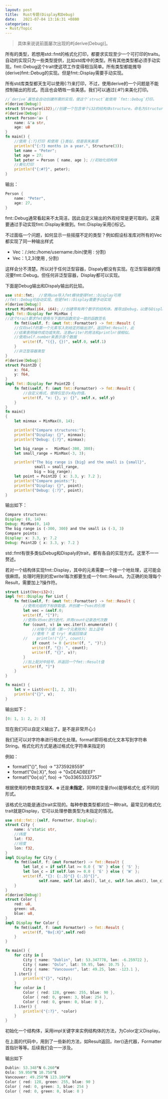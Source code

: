 ```yaml
---
layout: post
title:  Rust专题(Display和Debug)
date:   2021-07-04 13:16:31 +0800
categories:
- Rust/Topic
---
```


>具体来说说前面屡次出现的#[derive(Debug)]。

所有的类型，若想用std::fmt的格式化打印，都要求实现至少一个可打印的traits。自动的实现只为一些类型提供，比如std库中的类型。所有其他类型都必须手动实现。fmt::Debug这个trait使这项工作变得相当简单。所有类型都能推导(derive)fmt::Debug的实现。但是fmt::Display需要手动实现。

所有std库类型都天生可以使用{:?}来打印，不过，使用derive的一个问题是不能控制输出的形式。而且也会牺牲一些美感。我们可以通过{:#?}来美化打印。
```rust
//`derive`属性会自动创建所需的实现，使这个`struct`能使用 `fmt::Debug`打印。
#[derive(Debug)]
struct Structure(i32);//创建一个包含单个i32的结构体structure。命名为Structure
#[derive(Debug)]
struct Person<'a> {
    name: &'a str,
    age: u8
}
fn main() {
    //使用 {:?}打印 和使用 {}类似，但是丧失美感
    println!("{:?} months in a year.", Structure(3));
    let name = "Peter";
    let age = 27;
    let peter = Person { name, age }; //初始化结构体
    //美化打印
    println!("{:#?}", peter);
}
```

输出：
```rust
Person {
    name: "Peter",
    age: 27,
}
```

fmt::Debug通常看起来不太简洁，因此自定义输出的外观经常是更可取的。这需要通过手动实现fmt::Display来做到。fmt::Display采用{}标记。

不过面临一个问题，如何显示一些摇摆不定的类型？例如假设标准库对所有的Vec<T>都实现了同一种输出样式

* Vec<path>：/:/etc:/home/username:/bin(使用 : 分割)
* Vec<number>：1,2,3(使用 , 分割)
  
这样会分不清楚。所以对于任何泛型容器，Dispaly都没有实现。在泛型容器的情况要fmt::Debug。但任何非泛型容器，Display都可以实现。

下面是Debug输出和Dispaly输出的比较。

```rust
use std::fmt;  //使用use导入fmt模块使得fmt::Display可用
//fmt::Debug可自动实现。但是fmt::Display需要手动实现
#[derive(Debug)] 
struct MinMax(i64, i64); //创建带有两个数字的结构体。推导出Debug，以便与Display的输出进行比较
impl fmt::Display for MinMax {
//这个trait要求fmt使用与下面的函数完全一致的函数签名
    fn fmt(&self, f: &mut fmt::Formatter) -> fmt::Result {
    //仅将self的第一个元素写入到给定的输出流f。返回fmt:Result，此
    //结果表明操作成功或失败。注意write!的用法和println!很相似。
    //使用self.number来表示各个数据
        write!(f, "({}, {})", self.0, self.1)
    }
    //非泛型容器类型
}
#[derive(Debug)]
struct Point2D {
    x: f64,
    y: f64,
}
impl fmt::Display for Point2D {
    fn fmt(&self, f: &mut fmt::Formatter) -> fmt::Result {
        //自定义格式，使得仅显示x和y的值。
        write!(f, "x: {}, y: {}", self.x, self.y)
    }
}
fn main()
{
    let minmax = MinMax(0, 14);

    println!("Compare structures:");
    println!("Display: {}", minmax);
    println!("Debug: {:?}", minmax);

    let big_range =   MinMax(-300, 300);
    let small_range = MinMax(-3, 3);

    println!("The big range is {big} and the small is {small}",
             small = small_range,
             big = big_range);
    let point = Point2D { x: 3.3, y: 7.2 };
    println!("Compare points:");
    println!("Display: {}", point);
    println!("Debug: {:?}", point);
}
```

输出如下：
```rust
Compare structures:
Display: (0, 14)
Debug: MinMax(0, 14)
The big range is (-300, 300) and the small is (-3, 3)
Compare points:
Display: x: 3.3, y: 7.2
Debug: Point2D { x: 3.3, y: 7.2 }
```

std::fmt有很多类似Debug和Dispaly的trait，都有各自的实现方式。这里不一一赘述。

若对一个结构体实现fmt::Display，其中的元素需要一个接一个地处理，这可能会很麻烦。处理时用到的宏write!每次都要生成一个fmt::Result。为正确的处理每个Result，需要加上?操作符。
```rust
struct List(Vec<i32>);
impl fmt::Display for List {
    fn fmt(&self, f: &mut fmt::Formatter) -> fmt::Result {
        //使用元组的下标获取值，并创建一个vec的引用
        let vec = &self.0;
        write!(f, "[")?;
        //使用v对vec进行迭代，并用count记录迭代次数
        for (count, v) in vec.iter().enumerate() {
            //对每个元素（第一个元素除外）加上逗号
            //使用 ? 或 try! 来返回错误
        //    println!("{}", count);
            if count != 0 {write!(f, ", ")?;}
            write!(f, "{}: ", count);
            write!(f, "{}", v)?;  
        }
        //加上配对中括号，并返回一个fmt::Result值
        write!(f, "]")
    }
}

fn main() {
    let v = List(vec![1, 2, 3]);
    println!("{}", v);
}

```

输出如下：
```rust
[0: 1, 1: 2, 2: 3]
```
现在我们可以自定义输出了。是不是非常开心:)

我们还可以对字符串进行格式化处理。format!即将格式化文本写到字符串String。格式化的方式是通过格式化字符串来指定的

例如：
* format!("{}", foo) -> "3735928559"
* format!("0x{:X}", foo) -> "0xDEADBEEF"
* format!("0o{:o}", foo) -> "0o33653337357"
  
根据使用的参数类型是**X**、**o** 还是**未指定**，同样的变量(foo)能够格式化 成不同的形式。

该格式化功能是通过trait实现的。每种参数类型都对应一种trait。最常见的格式化trait就是Display，它可以处理参数类型为未指定的情况。

```rust
use std::fmt::{self, Formatter, Display};
struct City {
    name: &'static str,
    //纬度
    lat: f32,
    //经度
    lon: f32,
}
impl Display for City { 
    fn fmt(&self, f: &mut Formatter) -> fmt::Result {
        let lat_c = if self.lat >= 0.0 { 'N' } else { 'S' };
        let lon_c = if self.lon >= 0.0 { 'E' } else { 'W' };
        write!(f, "{}: {:.3}°{} {:.3}°{}",
               self.name, self.lat.abs(), lat_c, self.lon.abs(), lon_c)
    }
}
#[derive(Debug)]
struct Color {
    red: u8,
    green: u8,
    blue: u8,
}
impl Display for Color { 
    fn fmt(&self, f: &mut Formatter) -> fmt::Result {
        write!(f, "0x{:X}",self.red)
    }
}

fn main() {
    for city in [
        City { name: "Dublin", lat: 53.347778, lon: -6.259722 },
        City { name: "Oslo", lat: 59.95, lon: 10.75 },
        City { name: "Vancouver", lat: 49.25, lon: -123.1 },
    ].iter() {
        println!("{}", *city);
    }
    for color in [
        Color { red: 128, green: 255, blue: 90 },
        Color { red: 0, green: 3, blue: 254 },
        Color { red: 0, green: 0, blue: 0 },
    ].iter() {
        println!("{:?}", *color)
    }
}

```

初始化一个结构体，采用impl关键字来实例结构体的方法，为Color定义Display。

在上面的代码中，用到了一些新的方法，如Result返回，iter()迭代器，Formatter首指针等等。后续我们会一一涉及。

输出如下
```rust
Dublin: 53.348°N 6.260°W
Oslo: 59.950°N 10.750°E
Vancouver: 49.250°N 123.100°W
Color { red: 128, green: 255, blue: 90 }
Color { red: 0, green: 3, blue: 254 }
Color { red: 0, green: 0, blue: 0 }
```

